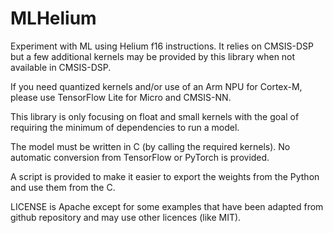 # MLHelium

Experiment with ML using Helium f16 instructions. It relies on CMSIS-DSP but a few additional kernels may be provided by this library when not available in CMSIS-DSP.

If you need quantized kernels and/or use of an Arm NPU for Cortex-M, please use TensorFlow Lite for Micro and CMSIS-NN.

This library is only focusing on float and small kernels with the goal of requiring the minimum of dependencies to run a model.

The model must be written in C (by calling the required kernels). No automatic conversion from TensorFlow or PyTorch is provided.

A script is provided to make it easier to export the weights from the Python and use them from the C.

LICENSE is Apache except for some examples that have been adapted from github repository and may use other licences (like MIT).

